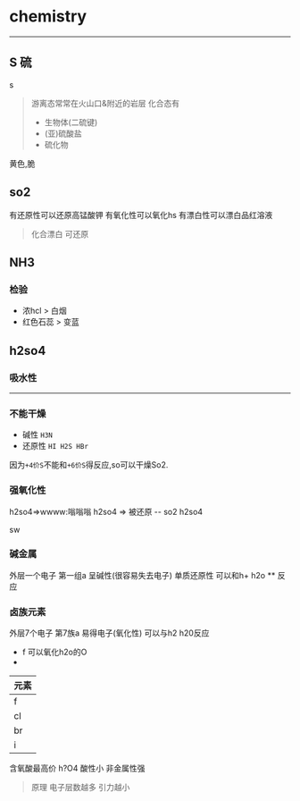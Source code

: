 # chemistry
----
## S 硫
s
>游离态常常在火山口&附近的岩层
>化合态有
> - 生物体(二硫键)
> - (亚)硫酸盐
> - 硫化物

黄色,脆

## so2

有还原性可以还原高锰酸钾
有氧化性可以氧化hs
有漂白性可以漂白品红溶液
> 化合漂白 可还原

## NH3
### 检验
 - 浓hcl > 白烟
 - 红色石蕊 > 变蓝

## h2so4 
### 吸水性
---
### 不能干燥
  - 碱性 `H3N`
  - 还原性 `HI H2S HBr`

因为`+4价S`不能和`+6价S`得反应,so可以干燥So2.

### 强氧化性
h2so4=>wwww:嗡嗡嗡
h2so4 => 被还原 -- so2
h2so4

sw

### 碱金属

外层一个电子 第一组a
呈碱性(很容易失去电子)
单质还原性
可以和h+ h2o ** 反应


### 卤族元素

外层7个电子 第7族a
易得电子(氧化性)
可以与h2 h20反应
  - f 可以氧化h2o的O
  - 

|元素|
|:-|
|f|
|cl|
|br|
|i|

含氧酸最高价 h?O4 
酸性小 非金属性强


> 原理
> 电子层数越多 引力越小